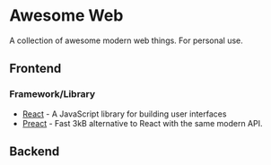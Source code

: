 # Awesome Web
A collection of awesome modern web things. For personal use.
## Frontend
### Framework/Library
* [React](https://reactjs.org/) - A JavaScript library for building user interfaces
* [Preact](https://preactjs.com/) - Fast 3kB alternative to React with the same modern API.
## Backend
